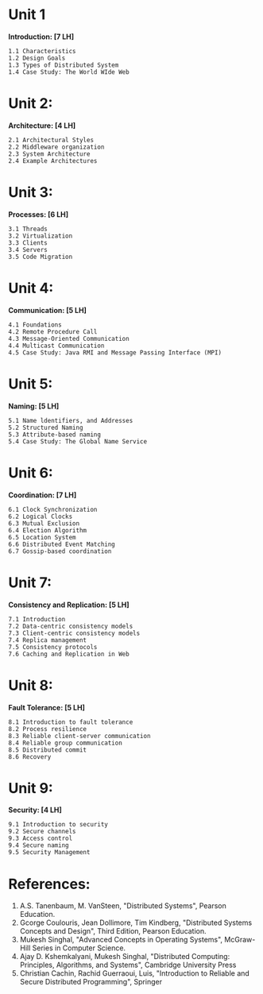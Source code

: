 # Unit 1

<p align="justify">

<b>Introduction: [7 LH]</b> 

    1.1 Characteristics
    1.2 Design Goals
    1.3 Types of Distributed System
    1.4 Case Study: The World WIde Web
</p>

# Unit 2:

<p align="justify">

<b>Architecture: [4 LH]</b>

    2.1 Architectural Styles
    2.2 Middleware organization
    2.3 System Architecture
    2.4 Example Architectures
</p>

# Unit 3:

<p align="justify">

<b>Processes: [6 LH]</b>

    3.1 Threads
    3.2 Virtualization
    3.3 Clients
    3.4 Servers
    3.5 Code Migration
</p>

# Unit 4:

<p align="justify">

<b>Communication: [5 LH]</b>

    4.1 Foundations
    4.2 Remote Procedure Call
    4.3 Message-Oriented Communication
    4.4 Multicast Communication
    4.5 Case Study: Java RMI and Message Passing Interface (MPI)
</p>

# Unit 5:

<p align="justify">

<b>Naming: [5 LH]</b>

    5.1 Name ldentifiers, and Addresses
    5.2 Structured Naming
    5.3 Attribute-based naming
    5.4 Case Study: The Global Name Service
</p>

# Unit 6:

<p align="justify">

<b>Coordination: [7 LH]</b>

    6.1 Clock Synchronization
    6.2 Logical Clocks
    6.3 Mutual Exclusion
    6.4 Election Algorithm
    6.5 Location System
    6.6 Distributed Event Matching
    6.7 Gossip-based coordination
</p>

# Unit 7:

<p align="justify">

<b>Consistency and Replication: [5 LH]</b>

    7.1 Introduction
    7.2 Data-centric consistency models
    7.3 Client-centric consistency models
    7.4 Replica management
    7.5 Consistency protocols
    7.6 Caching and Replication in Web
</p>

# Unit 8:

<p align="justify">

<b>Fault Tolerance: [5 LH]</b>

    8.1 Introduction to fault tolerance
    8.2 Process resilience
    8.3 Reliable client-server communication
    8.4 Reliable group communication
    8.5 Distributed commit
    8.6 Recovery
</p>

# Unit 9:

<p align="justify">

<b>Security: [4 LH]</b>

    9.1 Introduction to security
    9.2 Secure channels
    9.3 Access control
    9.4 Secure naming
    9.5 Security Management
</p>

# References:

1. A.S. Tanenbaum, M. VanSteen, "Distributed Systems", Pearson Education.
2. Gcorge Coulouris, Jean Dollimore, Tim Kindberg, "Distributed Systems Concepts and Design", Third Edition, Pearson Education.
3. Mukesh Singhal, "Advanced Concepts in Operating Systems", McGraw-Hill Series in Computer Science.
4. Ajay D. Kshemkalyani, Mukesh Singhal, "Distributed Computing: Principles, Algorithms, and Systems", Cambridge University Press
5. Christian Cachin, Rachid Guerraoui, Luis, "Introduction to Reliable and Secure Distributed Programming", Springer
